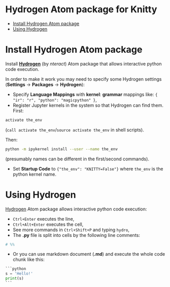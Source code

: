 # Hydrogen Atom package for Knitty

* [Install Hydrogen Atom package](#install-hydrogen-atom-package)
* [Using Hydrogen](#using-hydrogen)


# Install Hydrogen Atom package

Install [**Hydrogen**](https://atom.io/packages/hydrogen) (by *nteract*) Atom package that allows interactive python code execution.

In order to make it work you may need to specify some Hydrogen settings (**Settings** → **Packages** → **Hydrogen**):

  * Specify **Language Mappings** with **kernel**: **grammar** mappings like: `{ "ir": "r", "python": "magicpython" }`,
  * Register Jupyter kernels in the system so that Hydrogen can find them. First:

```sh
activate the_env
```
(`call activate the_env`/`source activate the_env` in shell scripts).

Then:

```sh
python -m ipykernel install --user --name the_env
```

(presumably names can be different in the first/second commands).

  * Set **Startup Code** to `{"the_env": "KNITTY=False"}` where `the_env` is the python kernel name.


# Using Hydrogen

[Hydrogen](https://atom.io/packages/hydrogen) Atom package allows interactive python code execution:

  * `Ctrl+Enter` executes the line,
  * `Ctrl+Alt+Enter` executes the cell,
  * See more commands in `Ctrl+Shift+P` and typing `hydro`,
  * The **.py** file is split into cells by the following line comments:

```python
# %%
```

  * Or you can use markdown document (**.md**) and execute the whole code chunk like this:

````python
```python
s = 'Hello!'
print(s)
```
````
